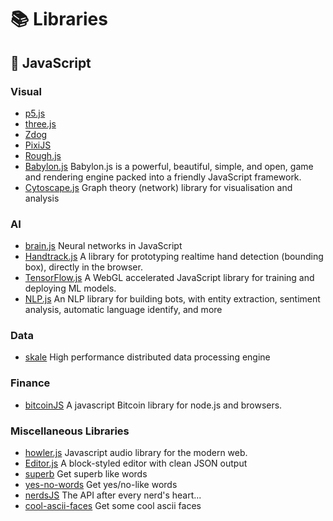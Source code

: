 # 📚 Libraries

## 💛 JavaScript

### Visual
* [p5.js](https://github.com/processing/p5.js)
* [three.js](https://github.com/mrdoob/three.js/)
* [Zdog](https://github.com/metafizzy/zdog)
* [PixiJS](https://github.com/pixijs/pixi.js)
* [Rough.js](https://github.com/pshihn/rough)
* [Babylon.js](https://github.com/BabylonJS/Babylon.js) Babylon.js is a powerful, beautiful, simple, and open, game and rendering engine packed into a friendly JavaScript framework.
* [Cytoscape.js](https://github.com/cytoscape/cytoscape.js) Graph theory (network) library for visualisation and analysis

### AI
* [brain.js](https://github.com/BrainJS/brain.js) Neural networks in JavaScript
* [Handtrack.js](https://github.com/victordibia/handtrack.js) A library for prototyping realtime hand detection (bounding box), directly in the browser.
* [TensorFlow.js](https://github.com/tensorflow/tfjs) A WebGL accelerated JavaScript library for training and deploying ML models.
* [NLP.js](https://github.com/axa-group/nlp.js) An NLP library for building bots, with entity extraction, sentiment analysis, automatic language identify, and more

### Data
* [skale](https://github.com/skale-me/skale) High performance distributed data processing engine
### Finance
* [bitcoinJS](https://github.com/bitcoinjs/bitcoinjs-lib) A javascript Bitcoin library for node.js and browsers.

### Miscellaneous Libraries
* [howler.js](https://github.com/goldfire/howler.js) Javascript audio library for the modern web.
* [Editor.js](https://github.com/codex-team/editor.js) A block-styled editor with clean JSON output
* [superb](https://github.com/sindresorhus/superb) Get superb like words
* [yes-no-words](https://github.com/sindresorhus/yes-no-words) Get yes/no-like words
* [nerdsJS](https://github.com/SkyHacks/nerds) The API after every nerd's heart...
* [cool-ascii-faces](https://github.com/maxogden/cool-ascii-faces) Get some cool ascii faces

